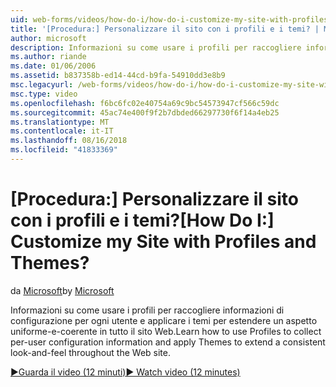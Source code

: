 ```yaml
---
uid: web-forms/videos/how-do-i/how-do-i-customize-my-site-with-profiles-and-themes
title: '[Procedura:] Personalizzare il sito con i profili e i temi? | Microsoft Docs'
author: microsoft
description: Informazioni su come usare i profili per raccogliere informazioni di configurazione per ogni utente e applicare i temi per estendere un aspetto uniforme-e-coerente in tutto il sito Web.
ms.author: riande
ms.date: 01/06/2006
ms.assetid: b837358b-ed14-44cd-b9fa-54910dd3e8b9
msc.legacyurl: /web-forms/videos/how-do-i/how-do-i-customize-my-site-with-profiles-and-themes
msc.type: video
ms.openlocfilehash: f6bc6fc02e40754a69c9bc54573947cf566c59dc
ms.sourcegitcommit: 45ac74e400f9f2b7dbded66297730f6f14a4eb25
ms.translationtype: MT
ms.contentlocale: it-IT
ms.lasthandoff: 08/16/2018
ms.locfileid: "41833369"
---
```

<a name="how-do-i-customize-my-site-with-profiles-and-themes"></a><span data-ttu-id="a1aa5-104">[Procedura:] Personalizzare il sito con i profili e i temi?</span><span class="sxs-lookup"><span data-stu-id="a1aa5-104">[How Do I:] Customize my Site with Profiles and Themes?</span></span>
====================
<span data-ttu-id="a1aa5-105">da [Microsoft](https://github.com/microsoft)</span><span class="sxs-lookup"><span data-stu-id="a1aa5-105">by [Microsoft](https://github.com/microsoft)</span></span>

<span data-ttu-id="a1aa5-106">Informazioni su come usare i profili per raccogliere informazioni di configurazione per ogni utente e applicare i temi per estendere un aspetto uniforme-e-coerente in tutto il sito Web.</span><span class="sxs-lookup"><span data-stu-id="a1aa5-106">Learn how to use Profiles to collect per-user configuration information and apply Themes to extend a consistent look-and-feel throughout the Web site.</span></span>

[<span data-ttu-id="a1aa5-107">&#9654;Guarda il video (12 minuti)</span><span class="sxs-lookup"><span data-stu-id="a1aa5-107">&#9654; Watch video (12 minutes)</span></span>](https://channel9.msdn.com/Blogs/ASP-NET-Site-Videos/how-do-i-customize-my-site-with-profiles-and-themes)
